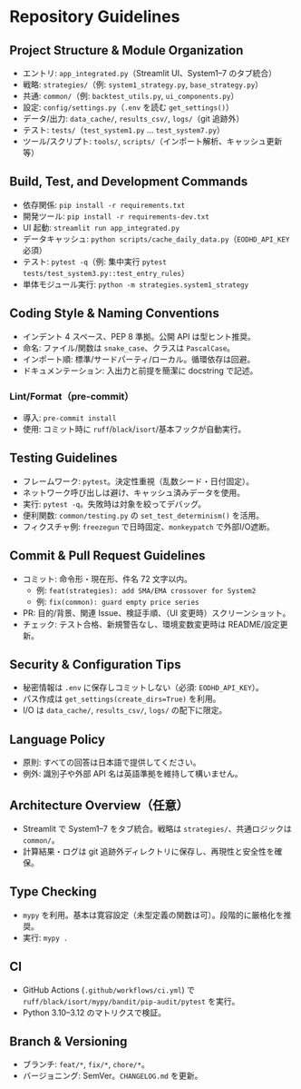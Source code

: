 # Repository Guidelines

## Project Structure & Module Organization
- エントリ: `app_integrated.py`（Streamlit UI、System1–7 のタブ統合）
- 戦略: `strategies/`（例: `system1_strategy.py`, `base_strategy.py`）
- 共通: `common/`（例: `backtest_utils.py`, `ui_components.py`）
- 設定: `config/settings.py`（`.env` を読む `get_settings()`）
- データ/出力: `data_cache/`, `results_csv/`, `logs/`（git 追跡外）
- テスト: `tests/`（`test_system1.py` … `test_system7.py`）
- ツール/スクリプト: `tools/`, `scripts/`（インポート解析、キャッシュ更新 等）

## Build, Test, and Development Commands
- 依存関係: `pip install -r requirements.txt`
- 開発ツール: `pip install -r requirements-dev.txt`
- UI 起動: `streamlit run app_integrated.py`
- データキャッシュ: `python scripts/cache_daily_data.py`（`EODHD_API_KEY` 必須）
- テスト: `pytest -q`（例: 集中実行 `pytest tests/test_system3.py::test_entry_rules`）
- 単体モジュール実行: `python -m strategies.system1_strategy`

## Coding Style & Naming Conventions
- インデント 4 スペース、PEP 8 準拠。公開 API は型ヒント推奨。
- 命名: ファイル/関数は `snake_case`、クラスは `PascalCase`。
- インポート順: 標準/サードパーティ/ローカル。循環依存は回避。
- ドキュメンテーション: 入出力と前提を簡潔に docstring で記述。

### Lint/Format（pre-commit）
- 導入: `pre-commit install`
- 使用: コミット時に `ruff`/`black`/`isort`/基本フックが自動実行。

## Testing Guidelines
- フレームワーク: `pytest`。決定性重視（乱数シード・日付固定）。
- ネットワーク呼び出しは避け、キャッシュ済みデータを使用。
- 実行: `pytest -q`。失敗時は対象を絞ってデバッグ。
 - 便利関数: `common/testing.py` の `set_test_determinism()` を活用。
 - フィクスチャ例: `freezegun` で日時固定、`monkeypatch` で外部I/O遮断。

## Commit & Pull Request Guidelines
- コミット: 命令形・現在形、件名 72 文字以内。
  - 例: `feat(strategies): add SMA/EMA crossover for System2`
  - 例: `fix(common): guard empty price series`
- PR: 目的/背景、関連 Issue、検証手順、（UI 変更時）スクリーンショット。
- チェック: テスト合格、新規警告なし、環境変数変更時は README/設定更新。

## Security & Configuration Tips
- 秘密情報は `.env` に保存しコミットしない（必須: `EODHD_API_KEY`）。
- パス作成は `get_settings(create_dirs=True)` を利用。
- I/O は `data_cache/`, `results_csv/`, `logs/` の配下に限定。

## Language Policy
- 原則: すべての回答は日本語で提供してください。
- 例外: 識別子や外部 API 名は英語準拠を維持して構いません。

## Architecture Overview（任意）
- Streamlit で System1–7 をタブ統合。戦略は `strategies/`、共通ロジックは `common/`。
- 計算結果・ログは git 追跡外ディレクトリに保存し、再現性と安全性を確保。

## Type Checking
- `mypy` を利用。基本は寛容設定（未型定義の関数は可）。段階的に厳格化を推奨。
- 実行: `mypy .`

## CI
- GitHub Actions (`.github/workflows/ci.yml`) で `ruff/black/isort/mypy/bandit/pip-audit/pytest` を実行。
- Python 3.10–3.12 のマトリクスで検証。

## Branch & Versioning
- ブランチ: `feat/*`, `fix/*`, `chore/*`。
- バージョニング: SemVer。`CHANGELOG.md` を更新。
